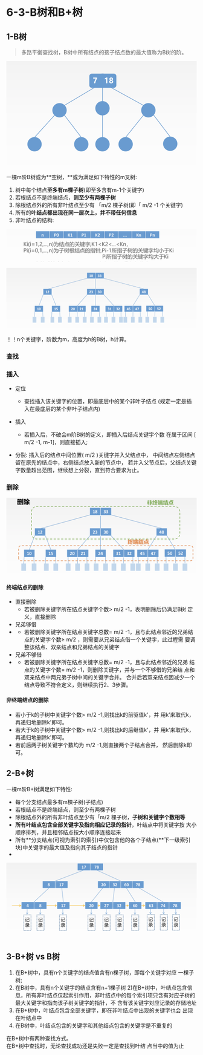 # 6-3-B树和B+树

## 1-B树

> 多路平衡查找树，B树中所有结点的孩子结点数的最大值称为B树的阶。

![](../../.gitbook/assets/image%20%28215%29.png)

一棵m阶B树或为**空树，**或为满足如下特性的m叉树:

1. 树中每个结点**至多有m棵子树**\(即至多含有m-1个关键字\)
2. 若根结点不是终端结点，**则至少有两棵子树**
3. 除根结点外的所有非叶结点至少有 「m/2 棵子树\(即「 m/2 -1 个关键字\) 
4. 所有的**叶结点都出现在同一层次上，并不带任何信息**
5. 非叶结点的结构:

![](../../.gitbook/assets/image%20%28217%29.png)

![](../../.gitbook/assets/image%20%28157%29.png)

！！n个关键字，阶数为m，高度为h的B树，h计算。

### 查找

### 插入

* 定位
  * 查找插入该关键字的位置，即最底层中的某个非叶子结点 \(规定一定是插入在最底层的某个非叶子结点内\)
* 插入

  * 若插入后，不破会m阶B树的定义，即插入后结点关键字个数 在属于区间 \[ m/2 -1, m-1\]，则直接插入;

* 分裂: 插入后的结点中间位置\( m/2 \)关键字并入父结点中， 中间结点左侧结点留在原先的结点中，右侧结点放入新的节点中， 若并入父节点后，父结点关键字数量超出范围，继续想上分裂，直到符合要求为止。

### 删除

![](../../.gitbook/assets/image%20%2830%29.png)

#### 终端结点的删除

* 直接删除
  * 若被删除关键字所在结点关键字个数&gt; m/2 -1，表明删除后仍满足B树 定义，直接删除
* 兄弟够借
* * 若被删除关键字所在结点关键字总数= m/2 -1，且与此结点邻近的兄弟结点的关键字个数≥ m/2 ，则需要从兄弟结点借一个关键字，此过程需 要调整该结点、双亲结点和兄弟结点的关键字
* 兄弟不够借
* * 若被删除关键字所在结点关键字总数= m/2 -1，且与此结点邻近的兄弟 结点的关键字个数= m/2 -1，则删除关键字，并与一个不够借的兄弟结 点和双亲结点中两兄弟子树中间的关键字合并。 合并后若双亲结点因减少一个结点导致不符合定义，则继续执行2、3步骤。

#### 非终端结点的删除

* 若小于k的子树中关键字个数&gt; m/2 -1,则找出k的前驱值k'，并 用k’来取代k，再递归地删除k'即可。
* 若大于k的子树中关键字个数&gt; m/2 -1,则找出k的后继值k'，并 用k’来取代k，再递归地删除k'即可。
* 若前后两子树关键字个数均为 m/2 -1,则直接两个子结点合并， 然后删除k即可。

## 2-B+树

一棵m阶B+树满足如下特性:

* 每个分支结点最多有m棵子树\(子结点\)
* 若根结点不是终端结点，则至少有两棵子树
* 除根结点外的所有非叶结点至少有「m/2 棵子树，**子树和关键字个数相等**
* **所有叶结点包含全部关键字及指向相应记录的指针**，叶结点中将关键字按 大小顺序排列，并且相邻结点按大小顺序连接起来
* 所有**分支结点\(可视为索引的索引\)中仅包含他的各个子结点\(**下一级索引 块\)中关键字的最大值及指向其子结点的指针
* 
![](../../.gitbook/assets/image%20%281%29.png)

## 3-B+树 vs B树

1. 在B+树中，具有n个关键字的结点值含有n棵子树，即每个关键字对应 一棵子树;
2. 在B树中，具有n个关键字的结点含有n+1棵子树 2\)在B+树中，叶结点包含信息，所有非叶结点仅起索引作用，非叶结点中的每个索引项只含有对应子树的最大关键字和指向该子树关键字的指针，不 含有该关键字对应记录的存储地址
3. 在B+树中，叶结点包含全部关键字，即在非叶结点中出现的关键字也会 出现在叶结点中
4. 在B树中，叶结点包含的关键字和其他结点包含的关键字是不重复的

在B+树中有两种查找方式。  
在B+树中查找时，无论查找成功还是失败一定是查找到叶结 点当中的值为止


